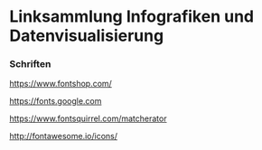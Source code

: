 # Linksammlung Infografiken und Datenvisualisierung

### Schriften
https://www.fontshop.com/

https://fonts.google.com

https://www.fontsquirrel.com/matcherator

http://fontawesome.io/icons/
